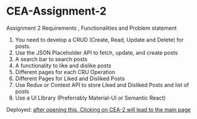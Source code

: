 # CEA-Assignment-2
Assignment 2
Requirements , Functionalities and Problem statement
1.	You need to develop a CRUD (Create, Read, Update and Delete) for posts.
2.	Use the JSON Placeholder API to fetch, update, and create posts
3.	A search bar to search posts
4.	A functionality to like and dislike posts
5.	Different pages for each CRU Operation
6.	Different Pages for Liked and Disliked Posts
7.	Use Redux or Context API to store Liked and Disliked Posts and list of posts
8.	Use a UI LIbrary (Preferrably Material-UI or Semantic React)

Deployed: <a href="https://sanskritikushik5.github.io/CEA-Assignment-2/">after opening this, Clicking on CEA-2 will lead to the main page</a> 
